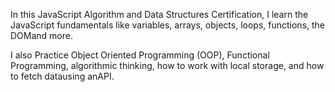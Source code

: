 In this JavaScript Algorithm and Data Structures Certification, I learn the JavaScript fundamentals like variables, arrays, objects, loops, functions, the DOMand more.

I also Practice Object Oriented Programming (OOP), Functional Programming, algorithmic thinking, how to work with local storage, and how to fetch datausing anAPI.
